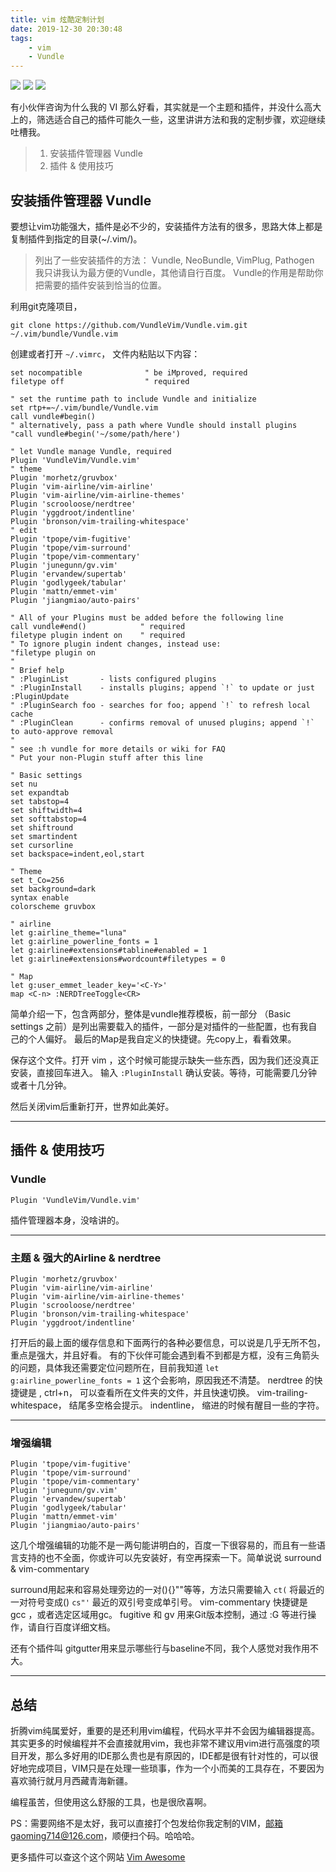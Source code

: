 ```yaml
---
title: vim 炫酷定制计划
date: 2019-12-30 20:30:48
tags:
    - vim
    - Vundle
---
```


![](/images/vim-01.png)
![](/images/vim-02.png)
![](/images/vim-03.png)

有小伙伴咨询为什么我的 VI 那么好看，其实就是一个主题和插件，并没什么高大上的，筛选适合自己的插件可能久一些，这里讲讲方法和我的定制步骤，欢迎继续吐槽我。

> 1. 安装插件管理器 Vundle
> 2. 插件 & 使用技巧

<!--more-->

## 安装插件管理器 Vundle

要想让vim功能强大，插件是必不少的，安装插件方法有的很多，思路大体上都是复制插件到指定的目录(~/.vim/)。

> 列出了一些安装插件的方法：
> Vundle, NeoBundle, VimPlug, Pathogen
> 我只讲我认为最方便的Vundle，其他请自行百度。
> Vundle的作用是帮助你把需要的插件安装到恰当的位置。

利用git克隆项目，

    git clone https://github.com/VundleVim/Vundle.vim.git ~/.vim/bundle/Vundle.vim

创建或者打开 `~/.vimrc`， 文件内粘贴以下内容：

```plain
set nocompatible              " be iMproved, required
filetype off                  " required

" set the runtime path to include Vundle and initialize
set rtp+=~/.vim/bundle/Vundle.vim
call vundle#begin()
" alternatively, pass a path where Vundle should install plugins
"call vundle#begin('~/some/path/here')

" let Vundle manage Vundle, required
Plugin 'VundleVim/Vundle.vim'
" theme
Plugin 'morhetz/gruvbox'
Plugin 'vim-airline/vim-airline'
Plugin 'vim-airline/vim-airline-themes'
Plugin 'scrooloose/nerdtree'
Plugin 'yggdroot/indentline'
Plugin 'bronson/vim-trailing-whitespace'
" edit
Plugin 'tpope/vim-fugitive'
Plugin 'tpope/vim-surround'
Plugin 'tpope/vim-commentary'
Plugin 'junegunn/gv.vim'
Plugin 'ervandew/supertab'
Plugin 'godlygeek/tabular'
Plugin 'mattn/emmet-vim'
Plugin 'jiangmiao/auto-pairs'

" All of your Plugins must be added before the following line
call vundle#end()            " required
filetype plugin indent on    " required
" To ignore plugin indent changes, instead use:
"filetype plugin on
"
" Brief help
" :PluginList       - lists configured plugins
" :PluginInstall    - installs plugins; append `!` to update or just :PluginUpdate
" :PluginSearch foo - searches for foo; append `!` to refresh local cache
" :PluginClean      - confirms removal of unused plugins; append `!` to auto-approve removal
"
" see :h vundle for more details or wiki for FAQ
" Put your non-Plugin stuff after this line

" Basic settings
set nu
set expandtab
set tabstop=4
set shiftwidth=4
set softtabstop=4
set shiftround
set smartindent
set cursorline
set backspace=indent,eol,start

" Theme
set t_Co=256
set background=dark
syntax enable
colorscheme gruvbox

" airline
let g:airline_theme="luna"
let g:airline_powerline_fonts = 1
let g:airline#extensions#tabline#enabled = 1
let g:airline#extensions#wordcount#filetypes = 0

" Map
let g:user_emmet_leader_key='<C-Y>'
map <C-n> :NERDTreeToggle<CR>
```

简单介绍一下，包含两部分，整体是vundle推荐模板，前一部分 （Basic settings 之前）是列出需要载入的插件，一部分是对插件的一些配置，也有我自己的个人偏好。
最后的Map是我自定义的快捷键。先copy上，看看效果。

保存这个文件。打开 vim ，这个时候可能提示缺失一些东西，因为我们还没真正安装，直接回车进入。
输入 `:PluginInstall` 确认安装。等待，可能需要几分钟或者十几分钟。

然后关闭vim后重新打开，世界如此美好。

---

## 插件 & 使用技巧

### Vundle

    Plugin 'VundleVim/Vundle.vim'

插件管理器本身，没啥讲的。

---

### 主题 & 强大的Airline & nerdtree

    Plugin 'morhetz/gruvbox'
    Plugin 'vim-airline/vim-airline'
    Plugin 'vim-airline/vim-airline-themes'
    Plugin 'scrooloose/nerdtree'
    Plugin 'bronson/vim-trailing-whitespace'
    Plugin 'yggdroot/indentline'

打开后的最上面的缓存信息和下面两行的各种必要信息，可以说是几乎无所不包，重点是强大，并且好看。
有的下伙伴可能会遇到看不到都是方框，没有三角箭头的问题，具体我还需要定位问题所在，目前我知道 `let g:airline_powerline_fonts = 1` 这个会影响，原因我还不清楚。
nerdtree 的快捷键是 <C-n>, ctrl+n， 可以查看所在文件夹的文件，并且快速切换。
vim-trailing-whitespace， 结尾多空格会提示。
indentline， 缩进的时候有醒目一些的字符。

---

### 增强编辑

    Plugin 'tpope/vim-fugitive'
    Plugin 'tpope/vim-surround'
    Plugin 'tpope/vim-commentary'
    Plugin 'junegunn/gv.vim'
    Plugin 'ervandew/supertab'
    Plugin 'godlygeek/tabular'
    Plugin 'mattn/emmet-vim'
    Plugin 'jiangmiao/auto-pairs'

这几个增强编辑的功能不是一两句能讲明白的，百度一下很容易的，而且有一些语言支持的也不全面，你或许可以先安装好，有空再探索一下。简单说说 surround & vim-commentary

surround用起来和容易处理旁边的一对(){}""等等，方法只需要输入 `ct(` 将最近的一对符号变成() `cs"'` 最近的双引号变成单引号。
vim-commentary 快捷键是  gcc ，或者选定区域用gc。
fugitive 和 gv 用来Git版本控制，通过 :G 等进行操作，请自行百度详细文档。

还有个插件叫 gitgutter用来显示哪些行与baseline不同，我个人感觉对我作用不大。

---

## 总结

折腾vim纯属爱好，重要的是还利用vim编程，代码水平并不会因为编辑器提高。
其实更多的时候编程并不会直接就用vim，我也非常不建议用vim进行高强度的项目开发，那么多好用的IDE那么贵也是有原因的，IDE都是很有针对性的，可以很好地完成项目，VIM只是在处理一些琐事，作为一个小而美的工具存在，不要因为喜欢骑行就月月西藏青海新疆。

编程虽苦，但使用这么舒服的工具，也是很欣喜啊。

PS：需要网络不是太好，我可以直接打个包发给你我定制的VIM，邮箱gaoming714@126.com，顺便扫个码。哈哈哈。

更多插件可以查这个这个网站
[Vim Awesome][1]

 [1]: https://vimawesome.com/
